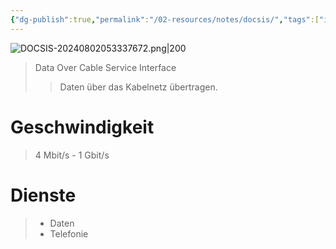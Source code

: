 ```yaml
---
{"dg-publish":true,"permalink":"/02-resources/notes/docsis/","tags":["informatik/netzwerk","informatik/hardware"],"noteIcon":"","updated":"2025-09-10T17:00:09.383+02:00"}
---
```


![DOCSIS-20240802053337672.png|200](/img/user/02%20-%20RESOURCES/Files/IMG/DOCSIS-20240802053337672.png)
>Data Over Cable Service Interface
>>Daten über das Kabelnetz übertragen.

# Geschwindigkeit
>4 Mbit/s - 1 Gbit/s

# Dienste
>- Daten 
>- Telefonie